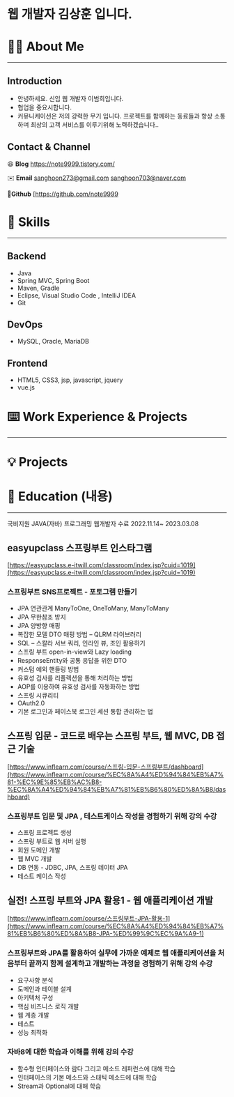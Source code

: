 # 웹 개발자 김상훈 입니다.

# 🙋‍♂️ About Me

---

## Introduction

- 안녕하세요. 신입 웹 개발자 이범희입니다.
- 협업을 중요시합니다. 
- 커뮤니케이션은 저의 강력한 무기 입니다. 프로젝트를 함께하는 동료들과 항상 소통하며 최상의 고객 서비스를 이루기위해 노력하겠습니다..

## Contact & Channel


😆 **Blog**
https://note9999.tistory.com/

✉️ **Email**
sanghoon273@gmail.com
sanghoon703@naver.com

 🙉**Github**
[https://github.com/note9999

# 💪 Skills

---

## Backend

- Java
- Spring MVC, Spring Boot
- Maven, Gradle
- Eclipse, Visual Studio Code , IntelliJ IDEA
- Git

## DevOps

- MySQL, Oracle, MariaDB

## Frontend

- HTML5, CSS3, jsp, javascript, jquery
- vue.js

# ⌨️ Work Experience & Projects

---


# 💡 Projects


# 🌄 Education (내용)

---
국비지원 JAVA(자바) 프로그래밍 웹개발자 수료 
2022.11.14~ 2023.03.08

## **easyupclass 스프링부트 인스타그램**

[https://easyupclass.e-itwill.com/classroom/index.jsp?cuid=1019](https://easyupclass.e-itwill.com/classroom/index.jsp?cuid=1019)

### ****스프링부트 SNS프로젝트 - 포토그램 만들기****

- JPA 연관관계 ManyToOne, OneToMany, ManyToMany
- JPA 무한참조 방지
- JPA 양방향 매핑
- 복잡한 모델 DTO 매핑 방법 – QLRM 라이브러리
- SQL – 스칼라 서브 쿼리, 인라인 뷰, 조인 활용하기
- 스프링 부트 open-in-view와 Lazy loading
- ResponseEntity와 공통 응답을 위한 DTO
- 커스텀 예외 핸들링 방법
- 유효성 검사를 리플렉션을 통해 처리하는 방법
- AOP를 이용하여 유효성 검사를 자동화하는 방법
- 스프링 시큐리티
- OAuth2.0
- 기본 로그인과 페이스북 로그인 세션 통합 관리하는 법

## 스프링 입문 - 코드로 배우는 스프링 부트, 웹 MVC, DB 접근 기술

[https://www.inflearn.com/course/스프링-입문-스프링부트/dashboard](https://www.inflearn.com/course/%EC%8A%A4%ED%94%84%EB%A7%81-%EC%9E%85%EB%AC%B8-%EC%8A%A4%ED%94%84%EB%A7%81%EB%B6%80%ED%8A%B8/dashboard)

### 스프링부트 입문 및 JPA , 테스트케이스 작성을 경험하기 위해 강의 수강

- 스프링 프로젝트 생성
- 스프링 부트로 웹 서버 실행
- 회원 도메인 개발
- 웹 MVC 개발
- DB 연동 - JDBC, JPA, 스프링 데이터 JPA
- 테스트 케이스 작성

## 실전! 스프링 부트와 JPA 활용1 - 웹 애플리케이션 개발

[https://www.inflearn.com/course/스프링부트-JPA-활용-1](https://www.inflearn.com/course/%EC%8A%A4%ED%94%84%EB%A7%81%EB%B6%80%ED%8A%B8-JPA-%ED%99%9C%EC%9A%A9-1)

### 스프링부트와 JPA를 활용하여 실무에 가까운 예제로 웹 애플리케이션을 처음부터 끝까지 함께 설계하고 개발하는 과정을 경험하기 위해 강의 수강

- 요구사항 분석
- 도메인과 테이블 설계
- 아키텍처 구성
- 핵심 비즈니스 로직 개발
- 웹 계층 개발
- 테스트
- 성능 최적화



### 자바8에 대한 학습과 이해를 위해 강의 수강

- 함수형 인터페이스와 람다 그리고 메소드 레퍼런스에 대해 학습
- 인터페이스의 기본 메소드와 스태틱 메소드에 대해 학습
- Stream과 Optional에 대해 학습
